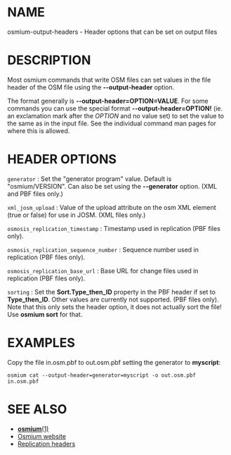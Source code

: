 
# NAME

osmium-output-headers - Header options that can be set on output files

# DESCRIPTION

Most osmium commands that write OSM files can set values in the file header
of the OSM file using the **\--output-header** option.

The format generally is **\--output-header=OPTION=VALUE**. For some commands
you can use the special format **\--output-header=OPTION!** (ie. an exclamation
mark after the *OPTION* and no value set) to set the value to the same as in
the input file. See the individual command man pages for where this is allowed.

# HEADER OPTIONS

`generator`
:   Set the "generator program" value. Default is "osmium/VERSION". Can also
    be set using the **\--generator** option. (XML and PBF files only.)

`xml_josm_upload`
:   Value of the upload attribute on the osm XML element (true or false) for
    use in JOSM. (XML files only.)

`osmosis_replication_timestamp`
:   Timestamp used in replication (PBF files only).

`osmosis_replication_sequence_number`
:   Sequence number used in replication (PBF files only).

`osmosis_replication_base_url`
:   Base URL for change files used in replication (PBF files only).

`sorting`
:   Set the **Sort.Type_then_ID** property in the PBF header if set to
    **Type_then_ID**. Other values are currently not supported. (PBF files only).
    Note that this only sets the header option, it does not actually sort the
    file! Use **osmium sort** for that.


# EXAMPLES

Copy the file in.osm.pbf to out.osm.pbf setting the generator to **myscript**:

    osmium cat --output-header=generator=myscript -o out.osm.pbf in.osm.pbf

# SEE ALSO

* [**osmium**(1)](osmium.html)
* [Osmium website](https://osmcode.org/osmium-tool/)
* [Replication headers](https://wiki.openstreetmap.org/wiki/PBF_Format)

